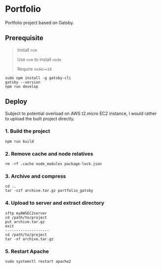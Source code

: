 # Portfolio
Portfolio project based on Gatsby.

## Prerequisite
> Install `nvm`
>
> Use `nvm` to install `node`
>
> Require `node>=18`
>

```
sudo npm install -g gatsby-cli
gatsby --version
npm run develop
```

## Deploy
Subject to potential overload on AWS t2.micro EC2 instance, I would rather to upload the built project directly.

### 1. Build the project

```
npm run build
```

### 2. Remove cache and node relatives

```
rm -rf .cache node_modules package-lock.json
```

### 3. Archive and compress

```
cd ..
tar -czf archive.tar.gz portfolio_gatsby
```

### 4. Upload to server and extract directory

```
sftp myAWSEC2server
cd /path/to/project
put archive.tar.gz
exit
--------------------
cd /path/to/project
tar -xf archive.tar.gz
```

### 5. Restart Apache

```
sudo systemctl restart apache2
```

